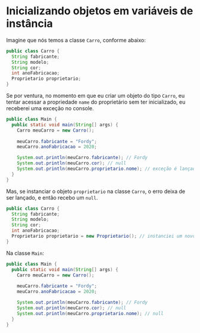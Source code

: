 # Inicializando objetos em variáveis de instância

Imagine que nós temos a classe `Carro`, conforme abaixo:

```java
public class Carro {
  String fabricante;
  String modelo;
  String cor;
  int anoFabricacao;
  Proprietario proprietario;
}
```

Se por ventura, no momento em que eu criar um objeto do tipo `Carro`, eu tentar acessar a propriedade `name` do proprietário sem ter inicializado, eu receberei uma exceção no console.

```java
public class Main {
  public static void main(String[] args) {
    Carro meuCarro = new Carro();
    
    meuCarro.fabricante = "Fordy";
    meuCarro.anoFabricacao = 2020;

    System.out.println(meuCarro.fabricante); // Fordy
    System.out.println(meuCarro.cor); // null
    System.out.println(meuCarro.proprietario.nome); // exceção é lançada aqui
  }
}
```

Mas, se instanciar o objeto `proprietario` na classe `Carro`, o erro deixa de ser lançado, e então recebo um `null`.

```java
public class Carro {
  String fabricante;
  String modelo;
  String cor;
  int anoFabricacao;
  Proprietario proprietario = new Proprietario(); // instanciei um novo objeto
}
```

Na classe `Main`:

```java
public class Main {
  public static void main(String[] args) {
    Carro meuCarro = new Carro();
    
    meuCarro.fabricante = "Fordy";
    meuCarro.anoFabricacao = 2020;

    System.out.println(meuCarro.fabricante); // Fordy
    System.out.println(meuCarro.cor); // null
    System.out.println(meuCarro.proprietario.nome); // null
  }
}
```